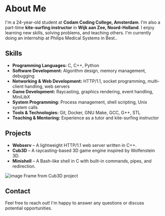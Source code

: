 # About Me

I'm a 24-year-old student at **Codam Coding College, Amsterdam**. I'm also a part-time **kite-surfing instructor** in **Wijk aan Zee, Noord-Holland**. I enjoy learning new skills, solving problems, and teaching others. I'm currently doing an internship at Philips Medical Systems in Best..

## Skills

- **Programming Languages:** C, C++, Python
- **Software Development:** Algorithm design, memory management, debugging
- **Networking & Web Development:** HTTP/1.1, socket programming, multi-client handling, web servers
- **Game Development:** Raycasting, graphics rendering, event handling, MiniLibX
- **System Programming:** Process management, shell scripting, Unix system calls
- **Tools & Technologies:** Git, Docker, GNU Make, GCC, G++, STL
- **Teaching & Mentoring:** Experience as a tutor and kite-surfing instructor

## Projects

- **Webserv** – A lightweight HTTP/1.1 web server written in C++.
- **Cub3D** – A raycasting-based 3D game engine inspired by Wolfenstein 3D.
- **Minishell** – A Bash-like shell in C with built-in commands, pipes, and redirection.

![image](https://github.com/user-attachments/assets/7d0a78a5-f904-4e76-afff-e9512becbe94)
Frame from Cub3D project
  

## Contact

Feel free to reach out! I'm happy to answer any questions or discuss potential opportunities.
